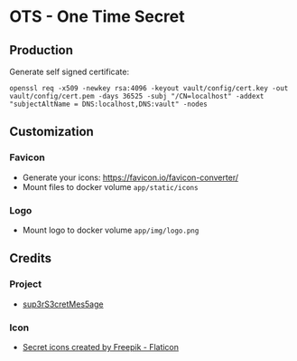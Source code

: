 # OTS - One Time Secret

## Production

Generate self signed certificate:

`openssl req -x509 -newkey rsa:4096 -keyout vault/config/cert.key -out vault/config/cert.pem -days 36525 -subj "/CN=localhost" -addext "subjectAltName = DNS:localhost,DNS:vault" -nodes`

## Customization

### Favicon

- Generate your icons: <https://favicon.io/favicon-converter/>
- Mount files to docker volume `app/static/icons`

### Logo

- Mount logo to docker volume `app/img/logo.png`

## Credits

### Project

- [sup3rS3cretMes5age](https://github.com/algolia/sup3rS3cretMes5age)

### Icon

- <a href="https://www.flaticon.com/free-icons/secret" title="secret icons">Secret icons created by Freepik - Flaticon</a>